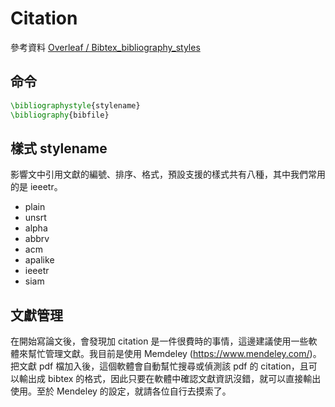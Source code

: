 # Citation

參考資料 [Overleaf / Bibtex\_bibliography\_styles][1]

[1]: https://www.overleaf.com/learn/latex/Bibtex_bibliography_styles

## 命令

```latex
\bibliographystyle{stylename}
\bibliography{bibfile}
```

## 樣式 stylename

影響文中引用文獻的編號、排序、格式，預設支援的樣式共有八種，其中我們常用的是 ieeetr。

- plain
- unsrt
- alpha
- abbrv
- acm
- apalike
- ieeetr
- siam

## 文獻管理

在開始寫論文後，會發現加 citation 是一件很費時的事情，這邊建議使用一些軟體來幫忙管理文獻。我目前是使用 Memdeley (https://www.mendeley.com/)。把文獻 pdf 檔加入後，這個軟體會自動幫忙搜尋或偵測該 pdf 的 citation，且可以輸出成 bibtex 的格式，因此只要在軟體中確認文獻資訊沒錯，就可以直接輸出使用。至於 Mendeley 的設定，就請各位自行去摸索了。
